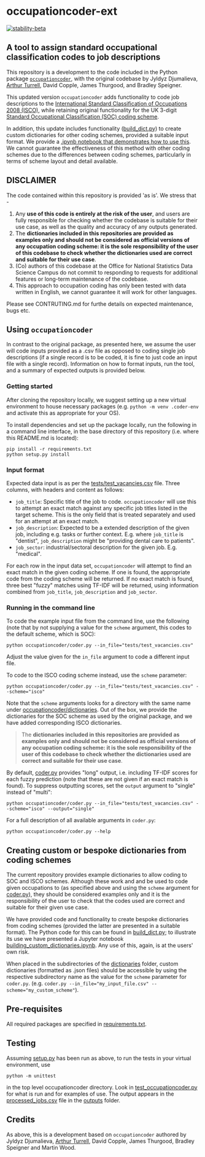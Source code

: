 # occupationcoder-ext
[![stability-beta](https://img.shields.io/badge/stability-beta-33bbff.svg)](https://github.com/mkenney/software-guides/blob/master/STABILITY-BADGES.md#beta)

## A tool to assign standard occupational classification codes to job descriptions

This repository is a development to the code included in the Python package [`occupationcoder`](https://github.com/aeturrell/occupationcoder), with the original codebase by Jyldyz Djumalieva, [Arthur
Turrell](http://aeturrell.github.io/home), David Copple, James
Thurgood, and Bradley Speigner.

This updated version `occupationcoder` adds functionality to code job descriptions to the [International Standard Classification of Occupations 2008 (ISCO)](https://www.ilo.org/public/english/bureau/stat/isco/isco08/), while retaining original functionality for the UK 3-digit [Standard Occupational Classification (SOC) coding scheme](https://www.ons.gov.uk/methodology/classificationsandstandards/standardoccupationalclassificationsoc).

In addition, this update includes functionality ([build_dict.py](occupationcoder/createdictionaries/build_dict.py)) to create custom dictionaries for other coding schemes, provided a suitable input format. We provide a [.ipynb notebook that demonstrates how to use this](occupationcoder/notebooks/building_custom_dictionaries.ipynb).
We cannot guarantee the effectiveness of this method with other coding schemes due to the differences between coding schemes, particularly in terms of scheme layout and detail available.

## DISCLAIMER
The code contained within this repository is provided 'as is'. We stress that -

1. Any **use of this code is entirely at the risk of the user**, and users are fully responsible for checking whether the codebase is suitable for their use case, as well as the quality and accuracy of any outputs generated.
2.  The __dictionaries included in this repositories are provided as examples only and should not be considered as official versions of any occupation coding scheme: it is the sole responsibility of the user of this codebase to check whether the dictionaries used are correct and suitable for their use case__.
3. (Co) authors of this codebase at the Office for National Statistics Data Science Campus do not commit to responding to requests for additional features or long-term maintenance of the codebase.
4. This approach to occupation coding has only been tested with data written in English, we cannot guarantee it will work for other languages.

Please see CONTRUTING.md for furthe details on expected maintenance, bugs etc.

## Using `occupationcoder`

In contrast to the original package, as presented here, we assume the user will code  inputs provided as a .csv file as opposed to coding single job descriptions (if a single record is to be coded, it is fine to just code an input file with a single record). Information on how to format inputs, run the tool, and a summary of expected outputs is provided below.

### Getting started

After cloning the repository locally, we suggest setting up a new virtual environment to house necessary packages (e.g. `python -m venv .coder-env` and activate this as appropriate for your OS).

To install dependencies and set up the package locally, run the following in a command line interface, in the base directory of this repository (i.e. where this README.md is located):
```
pip install -r requirements.txt
python setup.py install
```

### Input format

Expected data input is as per the [tests/test_vacancies.csv](tests/test_vacancies.csv) file. Three columns, with headers and content as follows:
- `job_title`: Specific title of the job to code. `occupationcoder` will use this to attempt an exact match against any specific job titles listed in the target scheme. This is the only field that is treated separately and used for an attempt at an exact match.
- `job_description`: Expected to be a extended description of the given job, including e.g. tasks or further context. E.g. where `job_title` is "dentist", `job_description` might be "providing dental care to patients".
- `job_sector`: industrial/sectoral description for the given job. E.g. "medical".

For each row in the input data set, `occupationcoder` will attempt to find an exact match in the given coding scheme. If one is found, the appropriate code from the coding scheme will be returned.
If no exact match is found, three best "fuzzy" matches using TF-IDF will be returned, using information combined from `job_title`, `job_description` and `job_sector`.

### Running in the command line

To code the example input file from the command line, use the following (note that by not supplying a value for the `scheme` argument, this codes to the default scheme, which is SOC):

```
python occupationcoder/coder.py --in_file="tests/test_vacancies.csv"
```
Adjust the value given for the `in_file` argument to code a different input file.

To code to the ISCO coding scheme instead, use the `scheme` parameter:
```
python occupationcoder/coder.py --in_file="tests/test_vacancies.csv" --scheme="isco"
```
Note that the `scheme` arguments looks for a directory with the same name under [occupationcoder/dictionaries](occupationcoder/dictionaries/). Out of the box, we provide the dictionaries for the SOC scheme as used by the original package, and we have added corresponding ISCO dictionaries.

> The __dictionaries included in this repositories are provided as examples only and should not be considered as official versions of any occupation coding scheme: it is the sole responsibility of the user of this codebase to check whether the dictionaries used are correct and suitable for their use case__.

By default, [coder.py](occupationcoder/coder.py) provides "long" output, i.e. including TF-IDF scores for each fuzzy prediction (note that these are not given if an exact match is found). To suppress outputting scores, set the `output` argument to "single" instead of "multi":
```
python occupationcoder/coder.py --in_file="tests/test_vacancies.csv" --scheme="isco" --output="single"
```

For a full description of all available arguments in `coder.py`:
```
python occupationcoder/coder.py --help
```

## Creating custom or bespoke dictionaries from coding schemes

The current repository provides example dictionaries to allow coding to SOC and ISCO schemes. Although these work and and be used to code given occupations to (as specified above and using the `scheme` argument for [coder.py](occupationcoder/coder.py)), they should be considered examples only and it is the responsibility of the user to check that the codes used are correct and suitable for their given use case.

We have provided code and functionality to create bespoke dictionaries from coding schemes (provided the latter are presented in a suitable format). The Python code for this can be found in [build_dict.py](occupationcoder/createdictionaries/build_dict.py); to illustrate its use we have presented a Jupyter notebook [building_custom_dictionaries.ipynb](occupationcoder/notebooks/building_custom_dictionaries.ipynb). Any use of this, again, is at the users' own risk.

When placed in the subdirectories of the [dictionaries](occupationcoder/dictionaries/) folder, custom dictionaries (formatted as .json files) should be accessible by using the respective subdirectory name as the value for the `scheme` parameter for `coder.py`. (e.g. `coder.py --in_file="my_input_file.csv" --scheme="my_custom_scheme"`).

## Pre-requisites

All required packages are specified in [requirements.txt](requirements.txt).

## Testing

Assuming [setup.py](setup.py) has been run as above, to run the tests in your virtual environment, use

```
python -m unittest
```

in the top level occupationcoder directory.
Look in [test_occupationcoder.py](tests/test_occupationcoder.py) for what is run and for examples of use. The output appears in the [processed_jobs.csv](/occupationcoder/outputs/processed_jobs.csv) file in the [outputs](./occupationcoder/outputs/) folder.

## Credits

As above, this is a development based on `occupationcoder` authored by Jyldyz Djumalieva, [Arthur Turrell](http://aeturrell.github.io/home), David Copple, James
Thurgood, Bradley Speigner and Martin Wood.
